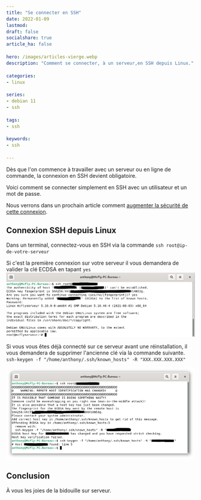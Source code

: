 ```yaml
---
title: "Se connecter en SSH"
date: 2022-01-09
lastmod: 
draft: false
socialshare: true
article_ha: false

hero: /images/articles-vierge.webp
description: "Comment se connecter, à un serveur,en SSH depuis Linux."

categories:
- linux

series:
- debian 11
- ssh
  
tags:
- ssh

keywords:
- ssh
  
---
```

Dès que l'on commence à travailler avec un serveur ou en ligne de commande, la connexion en SSH devient obligatoire.

Voici comment se connecter simplement en SSH avec un utilisateur et un mot de passe.

Nous verrons dans un prochain article comment [augmenter la sécurité de cette connexion](../ssh_securiser_connexion/).

## Connexion SSH depuis Linux
Dans un terminal, connectez-vous en SSH via la commande `ssh root@ip-de-votre-serveur`

Si c'est la première connexion sur votre serveur il vous demandera de valider la clé ECDSA en tapant `yes`
![Connexion SSH Linux](img/connexion_ssh_linux.png)

Si vous vous êtes déjà connecté sur ce serveur avant une réinstallation, il vous demandera de supprimer l'ancienne clé via la commande suivante.
`ssh-keygen -f "/home/anthony/.ssh/known_hosts" -R "XXX.XXX.XXX.XXX"`

![Erreur SSH ECDSA host key has changed](img/erreur_ssh_cle_existante.png)

## Conclusion

À vous les joies de la bidouille sur serveur.